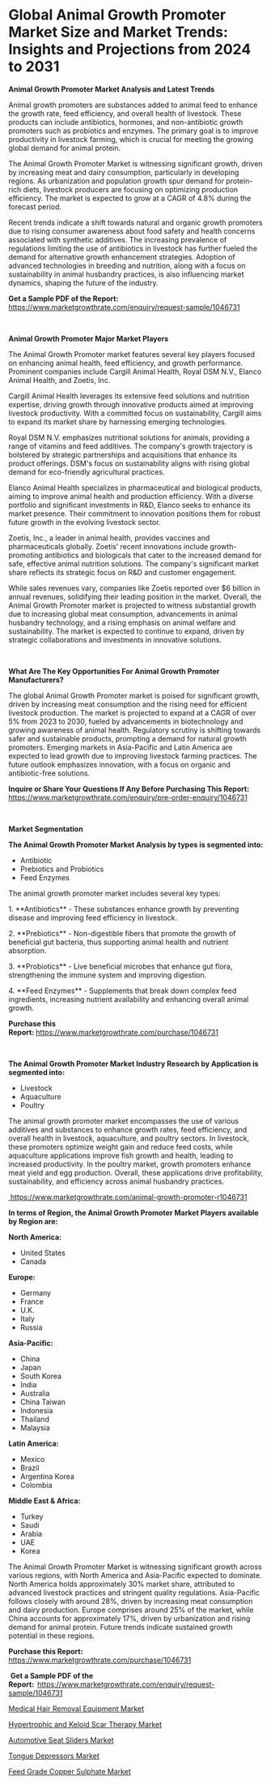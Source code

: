 <p><h1>Global Animal Growth Promoter Market Size and Market Trends: Insights and Projections from 2024 to 2031</h1></p><p><strong>Animal Growth Promoter Market Analysis and Latest Trends</strong></p>
<p><p>Animal growth promoters are substances added to animal feed to enhance the growth rate, feed efficiency, and overall health of livestock. These products can include antibiotics, hormones, and non-antibiotic growth promoters such as probiotics and enzymes. The primary goal is to improve productivity in livestock farming, which is crucial for meeting the growing global demand for animal protein.</p><p>The Animal Growth Promoter Market is witnessing significant growth, driven by increasing meat and dairy consumption, particularly in developing regions. As urbanization and population growth spur demand for protein-rich diets, livestock producers are focusing on optimizing production efficiency. The market is expected to grow at a CAGR of 4.8% during the forecast period.</p><p>Recent trends indicate a shift towards natural and organic growth promoters due to rising consumer awareness about food safety and health concerns associated with synthetic additives. The increasing prevalence of regulations limiting the use of antibiotics in livestock has further fueled the demand for alternative growth enhancement strategies. Adoption of advanced technologies in breeding and nutrition, along with a focus on sustainability in animal husbandry practices, is also influencing market dynamics, shaping the future of the industry.</p></p>
<p><strong>Get a Sample PDF of the Report:&nbsp;</strong> <a href="https://www.marketgrowthrate.com/enquiry/request-sample/1046731">https://www.marketgrowthrate.com/enquiry/request-sample/1046731</a></p>
<p>&nbsp;</p>
<p><strong>Animal Growth Promoter Major Market Players</strong></p>
<p><p>The Animal Growth Promoter market features several key players focused on enhancing animal health, feed efficiency, and growth performance. Prominent companies include Cargill Animal Health, Royal DSM N.V., Elanco Animal Health, and Zoetis, Inc.</p><p>Cargill Animal Health leverages its extensive feed solutions and nutrition expertise, driving growth through innovative products aimed at improving livestock productivity. With a committed focus on sustainability, Cargill aims to expand its market share by harnessing emerging technologies.</p><p>Royal DSM N.V. emphasizes nutritional solutions for animals, providing a range of vitamins and feed additives. The company's growth trajectory is bolstered by strategic partnerships and acquisitions that enhance its product offerings. DSM's focus on sustainability aligns with rising global demand for eco-friendly agricultural practices.</p><p>Elanco Animal Health specializes in pharmaceutical and biological products, aiming to improve animal health and production efficiency. With a diverse portfolio and significant investments in R&D, Elanco seeks to enhance its market presence. Their commitment to innovation positions them for robust future growth in the evolving livestock sector.</p><p>Zoetis, Inc., a leader in animal health, provides vaccines and pharmaceuticals globally. Zoetis’ recent innovations include growth-promoting antibiotics and biologicals that cater to the increased demand for safe, effective animal nutrition solutions. The company's significant market share reflects its strategic focus on R&D and customer engagement.</p><p>While sales revenues vary, companies like Zoetis reported over $6 billion in annual revenues, solidifying their leading position in the market. Overall, the Animal Growth Promoter market is projected to witness substantial growth due to increasing global meat consumption, advancements in animal husbandry technology, and a rising emphasis on animal welfare and sustainability. The market is expected to continue to expand, driven by strategic collaborations and investments in innovative solutions.</p></p>
<p>&nbsp;</p>
<p><strong>What Are The Key Opportunities For Animal Growth Promoter Manufacturers?</strong></p>
<p><p>The global Animal Growth Promoter market is poised for significant growth, driven by increasing meat consumption and the rising need for efficient livestock production. The market is projected to expand at a CAGR of over 5% from 2023 to 2030, fueled by advancements in biotechnology and growing awareness of animal health. Regulatory scrutiny is shifting towards safer and sustainable products, prompting a demand for natural growth promoters. Emerging markets in Asia-Pacific and Latin America are expected to lead growth due to improving livestock farming practices. The future outlook emphasizes innovation, with a focus on organic and antibiotic-free solutions.</p></p>
<p><strong>Inquire or Share Your Questions If Any Before Purchasing This Report:</strong> <a href="https://www.marketgrowthrate.com/enquiry/pre-order-enquiry/1046731">https://www.marketgrowthrate.com/enquiry/pre-order-enquiry/1046731</a></p>
<p>&nbsp;</p>
<p><strong>Market Segmentation</strong></p>
<p><strong>The Animal Growth Promoter Market Analysis by types is segmented into:</strong></p>
<p><ul><li>Antibiotic</li><li>Prebiotics and Probiotics</li><li>Feed Enzymes</li></ul></p>
<p><p>The animal growth promoter market includes several key types: </p><p>1. **Antibiotics** - These substances enhance growth by preventing disease and improving feed efficiency in livestock.</p><p>2. **Prebiotics** - Non-digestible fibers that promote the growth of beneficial gut bacteria, thus supporting animal health and nutrient absorption.</p><p>3. **Probiotics** - Live beneficial microbes that enhance gut flora, strengthening the immune system and improving digestion.</p><p>4. **Feed Enzymes** - Supplements that break down complex feed ingredients, increasing nutrient availability and enhancing overall animal growth.</p></p>
<p><strong>Purchase this Report:&nbsp;</strong><a href="https://www.marketgrowthrate.com/purchase/1046731">https://www.marketgrowthrate.com/purchase/1046731</a></p>
<p>&nbsp;</p>
<p><strong>The Animal Growth Promoter Market Industry Research by Application is segmented into:</strong></p>
<p><ul><li>Livestock</li><li>Aquaculture</li><li>Poultry</li></ul></p>
<p><p>The animal growth promoter market encompasses the use of various additives and substances to enhance growth rates, feed efficiency, and overall health in livestock, aquaculture, and poultry sectors. In livestock, these promoters optimize weight gain and reduce feed costs, while aquaculture applications improve fish growth and health, leading to increased productivity. In the poultry market, growth promoters enhance meat yield and egg production. Overall, these applications drive profitability, sustainability, and efficiency across animal husbandry practices.</p></p>
<p><a href="https://www.marketgrowthrate.com/animal-growth-promoter-r1046731">&nbsp;https://www.marketgrowthrate.com/animal-growth-promoter-r1046731</a></p>
<p><strong>In terms of Region, the Animal Growth Promoter Market Players available by Region are:</strong></p>
<p>
    <p> <strong> North America: </strong>
        <ul>
            <li>United States</li>
            <li>Canada</li>
        </ul>
        </p> 
    <p> <strong> Europe: </strong>
        <ul>
            <li>Germany</li>
            <li>France</li>
            <li>U.K.</li>
            <li>Italy</li>
            <li>Russia</li>
        </ul>
        </p> 
    <p> <strong> Asia-Pacific: </strong>
        <ul>
            <li>China</li>
            <li>Japan</li>
            <li>South Korea</li>
            <li>India</li>
            <li>Australia</li>
            <li>China Taiwan</li>
            <li>Indonesia</li>
            <li>Thailand</li>
            <li>Malaysia</li>
        </ul>
        </p> 
    <p> <strong> Latin America: </strong>
        <ul>
            <li>Mexico</li>
            <li>Brazil</li>
            <li>Argentina Korea</li>
            <li>Colombia</li>
        </ul>
        </p> 
    <p> <strong> Middle East & Africa: </strong>
        <ul>
            <li>Turkey</li>
            <li>Saudi</li>
            <li>Arabia</li>
            <li>UAE</li>
            <li>Korea</li>
        </ul>
    </p>
    </p>
<p><p>The Animal Growth Promoter Market is witnessing significant growth across various regions, with North America and Asia-Pacific expected to dominate. North America holds approximately 30% market share, attributed to advanced livestock practices and stringent quality regulations. Asia-Pacific follows closely with around 28%, driven by increasing meat consumption and dairy production. Europe comprises around 25% of the market, while China accounts for approximately 17%, driven by urbanization and rising demand for animal protein. Future trends indicate sustained growth potential in these regions.</p></p>
<p><strong>Purchase this Report: </strong><a href="https://www.marketgrowthrate.com/purchase/1046731">https://www.marketgrowthrate.com/purchase/1046731</a></p>
<p>&nbsp;<strong>Get a Sample PDF of the Report:&nbsp;&nbsp;</strong><a href="https://www.marketgrowthrate.com/enquiry/request-sample/1046731">https://www.marketgrowthrate.com/enquiry/request-sample/1046731</a></p>
<p><strong></strong></p>
<p><p><a href="https://medium.com/@calvi3ynjerde867/global-medical-hair-removal-equipment-market-share-and-growth-opportunities-and-market-size-growing-4828873d06aa?postPublishedType=repub">Medical Hair Removal Equipment Market</a></p><p><a href="https://medium.com/@calvi3ynjerde867/global-hypertrophic-and-keloid-scar-therapy-market-size-is-expected-to-reach-at-a-cagr-of-6-9-d7cd4efbc053">Hypertrophic and Keloid Scar Therapy Market</a></p><p><a href="https://github.com/jordond5lezama/Market-Research-Report-List-1/blob/main/automotive-seat-sliders-market.md">Automotive Seat Sliders Market</a></p><p><a href="https://www.linkedin.com/pulse/strategic-roadmap-success-global-tongue-depressors-market-analysis2024-vljzc">Tongue Depressors Market</a></p><p><a href="https://issuu.com/reportprime-2/docs/feed-grade-copper-sulphate-market-s_ebc1821f11fd6b">Feed Grade Copper Sulphate Market</a></p></p>